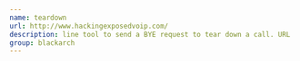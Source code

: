 ```yaml
---
name: teardown
url: http://www.hackingexposedvoip.com/
description: line tool to send a BYE request to tear down a call. URL : http://www.hackingexposedvoip.com/ Groups : blackarch blackarch-voip
group: blackarch
---
```

